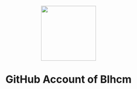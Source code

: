 <h1 align="center">
  <br>
  <a href="https://github.com/blhcm" alt="logo" ><img src="https://cdn.jsdelivr.net/gh/blhcm/blhcm/icon.png" width="150" /></a>
  <br><br>
  GitHub Account of Blhcm
  <br><br>
</h1>
